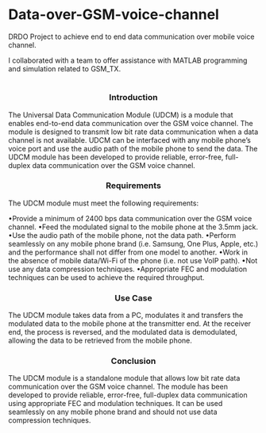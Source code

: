 #                Data-over-GSM-voice-channel
DRDO Project to achieve end to end data communication over mobile voice channel.

I collaborated with a team to offer assistance with MATLAB programming and simulation related to GSM_TX.
#
<h3 align="center">Introduction</h3>
The Universal Data Communication Module (UDCM) is a module that enables end-to-end data communication over the GSM voice channel. The module is designed to transmit low bit rate data communication when a data channel is not available. UDCM can be interfaced with any mobile phone’s voice port and use the audio path of the mobile phone to send the data. The UDCM module has been developed to provide reliable, error-free, full-duplex data communication over the GSM voice channel.

 <h3 align="center">Requirements</h3>
The UDCM module must meet the following requirements:

•Provide a minimum of 2400 bps data communication over the GSM voice channel.
•Feed the modulated signal to the mobile phone at the 3.5mm jack.
•Use the audio path of the mobile phone, not the data path.
•Perform seamlessly on any mobile phone brand (i.e. Samsung, One Plus, Apple, etc.) and the performance shall not differ from one model to another.
•Work in the absence of mobile data/Wi-Fi of the phone (i.e. not use VoIP path).
•Not use any data compression techniques.
•Appropriate FEC and modulation techniques can be used to achieve the required throughput.

<h3 align="center">Use Case</h3>
The UDCM module takes data from a PC, modulates it and transfers the modulated data to the mobile phone at the transmitter end. At the receiver end, the process is reversed, and the modulated data is demodulated, allowing the data to be retrieved from the mobile phone.

<h3 align="center">Conclusion</h3>

The UDCM module is a standalone module that allows low bit rate data communication over the GSM voice channel. The module has been developed to provide reliable, error-free, full-duplex data communication using appropriate FEC and modulation techniques. It can be used seamlessly on any mobile phone brand and should not use data compression techniques.
